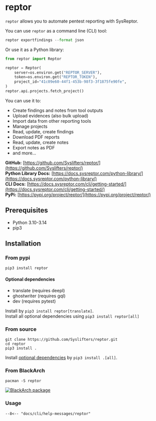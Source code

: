# reptor
`reptor` allows you to automate pentest reporting with SysReptor.

You can use `reptor` as a command line (CLI) tool:

```python title="Export your findings as json from the CLI"
reptor exportfindings --format json
```

Or use it as a Python library:

```python title="Fetch project in Python script"
from reptor import Reptor

reptor = Reptor(
    server=os.environ.get("REPTOR_SERVER"),
    token=os.environ.get("REPTOR_TOKEN"),
    project_id="41c09e60-44f1-453b-98f3-3f1875fe90fe",
)
reptor.api.projects.fetch_project()
```

You can use it to:

 * Create findings and notes from tool outputs
 * Upload evidences (also bulk upload)
 * Import data from other reporting tools
 * Manage projects
 * Read, update, create findings
 * Download PDF reports
 * Read, update, create notes
 * Export notes as PDF
 * and more...

**GitHub:** [https://github.com/Syslifters/reptor/](https://github.com/Syslifters/reptor/)  
**Python Library Docs:** [https://docs.sysreptor.com/python-library/](https://docs.sysreptor.com/python-library/)   
**CLI Docs:** [https://docs.sysreptor.com/cli/getting-started/](https://docs.sysreptor.com/cli/getting-started/)   
**PyPi:** [https://pypi.org/project/reptor/](https://pypi.org/project/reptor/)   

## Prerequisites

* Python 3.10-3.14
* pip3

## Installation
### From pypi
`pip3 install reptor`

#### Optional dependencies
* translate (requires deepl)
* ghostwriter (requires gql)
* dev (requires pytest)

Install by `pip3 install reptor[translate]`.  
Install all optional dependencies using `pip3 install reptor[all]`

### From source
```
git clone https://github.com/Syslifters/reptor.git
cd reptor
pip3 install .
```

Install [optional dependencies](#optional-dependencies) by `pip3 install .[all]`.

### From BlackArch

```
pacman -S reptor
```

[![BlackArch package](https://repology.org/badge/version-for-repo/blackarch/reptor.svg)](https://repology.org/project/reptor/versions)


### Usage
```
--8<-- "docs/cli/help-messages/reptor"
```
